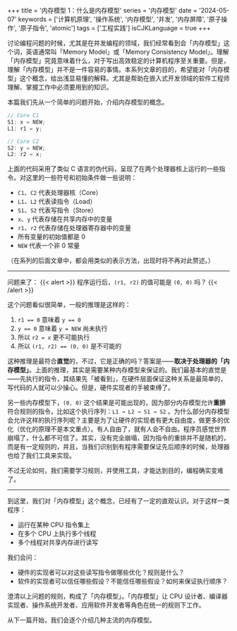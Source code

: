 +++
title = '内存模型 1：什么是内存模型'
series = '内存模型'
date = '2024-05-07'
keywords = ['计算机原理', '操作系统', '内存模型', '并发', '内存屏障', '原子操作', '原子指令', 'atomic']
tags = ['工程实践']
isCJKLanguage = true
+++

讨论编程问题的时候，尤其是在并发编程的领域，我们经常看到会「内存模型」这个词，英语通常叫「Memory Model」或「Memory Consistency Model」。理解「内存模型」究竟意味着什么，对于写出高效稳定的计算机程序至关重要。但是，理解「内存模型」并不是一件容易的事情。本系列文章的目的，希望能对「内存模型」这个概念，给出浅显易懂的解释。尤其是帮助在嵌入式开发领域的软件工程师理解、掌握工作中必须要用到的知识。

本篇我们先从一个简单的问题开始，介绍内存模型的概念。

```c
// Core C1
S1: x = NEW;
L1: r1 = y;
```

```c
// Core C2
S2: y = NEW;
L2: r2 = x;
```

上面的代码采用了类似 C 语言的伪代码，呈现了在两个处理器核上运行的一些指令。对这里的一些符号和初始条件做一些说明：

- `C1`、`C2` 代表处理器核（Core）
- `L1`、`L2` 代表读指令（Load）
- `S1`、`S2` 代表写指令（Store）
- `x`、`y` 代表存储在共享内存中的变量
- `r1`、`r2` 代表存储在处理器寄存器中的变量
- 所有变量的初始值都是 0
- `NEW` 代表一个非 0 常量

（在系列的后面文章中，都会用类似的表示方法，出现时将不再对此赘述。）

---
问题来了：
{{< alert >}}
程序运行后，```(r1, r2)``` 的值可能是 ```(0, 0)``` 吗？
{{< /alert >}}

这个问题看似很简单，一般的推理是这样的：
1. `r1 == 0` 意味着 `y == 0`
2. `y == 0` 意味着 `y = NEW` 尚未执行
3. 所以 `r2 = x` 更不可能执行
4. 所以 `(r1, r2) == (0, 0)` 是不可能的

这种推理是最符合**直觉**的，不过，它是正确的吗？答案是——**取决于处理器的「内存模型」**。上面的推理，其实是需要某种内存模型来保证的。我们最基本的直觉是——先执行的指令，其结果先「被看到」，在硬件层面保证这种关系是最简单的，写代码的人就可以少操心。但是，硬件实现者的手被束缚了。

另一些内存模型下，`(0, 0)` 这个结果是可能出现的，因为部分内存模型允许**重排**符合规则的指令，比如这个执行序列：`L1 → L2 → S1 → S2` 。为什么部分内存模型会允许这样的执行序列呢？主要是为了让硬件的实现者有更大自由度，做更多的优化（优化的原理不是本文重点）。有人自由了，就有人会不自由。程序员感觉世界崩塌了，什么都不可信了。其实，没有完全崩塌，因为指令的重排并不是随机的，而是有一定规则的，并且，当我们识别到有程序需要保证先后顺序的时候，处理器也给了我们工具来实现。

不过无论如何，我们需要学习规则，并使用工具，才能达到目的，编程确实变难了。

---
到这里，我们对「内存模型」这个概念，已经有了一定的直观认识。对于这样一类程序：
- 运行在某种 CPU 指令集上
- 在多个 CPU 上执行多个线程
- 多个线程对共享内存进行读写

我们会问：
- 硬件的实现者可以对这些读写指令做哪些优化？规则是什么？
- 软件的实现者可以信任哪些假设？不能信任哪些假设？如何来保证执行顺序？

澄清以上问题的规则，构成了「内存模型」。「内存模型」让 CPU 设计者、编译器实现者、操作系统开发者、应用软件开发者等角色在统一的规则下工作。

从下一篇开始，我们会逐个介绍几种主流的内存模型。
